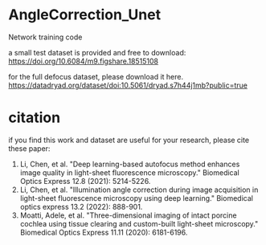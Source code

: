 # AngleCorrection_Unet
Network training code

a small test dataset is provided and free to download:
https://doi.org/10.6084/m9.figshare.18515108


for the full defocus dataset, please download it here.
https://datadryad.org/dataset/doi:10.5061/dryad.s7h44j1mb?public=true

# citation
if you find this work and dataset are useful for your research, please cite these paper:

1. Li, Chen, et al. "Deep learning-based autofocus method enhances image quality in light-sheet fluorescence microscopy." Biomedical Optics Express 12.8 (2021): 5214-5226.
2. Li, Chen, et al. "Illumination angle correction during image acquisition in light-sheet fluorescence microscopy using deep learning." Biomedical optics express 13.2 (2022): 888-901.
3. Moatti, Adele, et al. "Three-dimensional imaging of intact porcine cochlea using tissue clearing and custom-built light-sheet microscopy." Biomedical Optics Express 11.11 (2020): 6181-6196.


